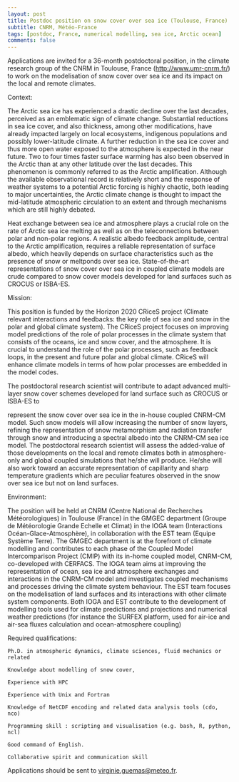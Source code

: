 ```yaml
---
layout: post
title: Postdoc position on snow cover over sea ice (Toulouse, France)
subtitle: CNRM, Météo-France
tags: [postdoc, France, numerical modelling, sea ice, Arctic ocean]
comments: false
---
```

Applications are invited for a 36-month postdoctoral position, in the climate research group of the CNRM in Toulouse, France (http://www.umr-cnrm.fr/) to work on the modelisation of snow cover over sea ice and its impact on the local and remote climates.

                   

Context:

The Arctic sea ice has experienced a drastic decline over the last decades, perceived as an emblematic sign of climate change. Substantial reductions in sea ice cover, and also thickness, among other modifications, have already impacted largely on local ecosystems, indigenous populations and possibly lower-latitude climate. A further reduction in the sea ice cover and thus more open water exposed to the atmosphere is expected in the near future. Two to four times faster surface warming has also been observed in the Arctic than at any other latitude over the last decades. This phenomenon is commonly referred to as the Arctic amplification. Although the available observational record is relatively short and the response of weather systems to a potential Arctic forcing is highly chaotic, both leading to major uncertainties, the Arctic climate change is thought to impact the mid-latitude atmospheric circulation to an extent and through mechanisms which are still highly debated.

Heat exchange between sea ice and atmosphere plays a crucial role on the rate of Arctic sea ice melting as well as on the teleconnections between polar and non-polar regions. A realistic albedo feedback amplitude, central to the Arctic amplification, requires a reliable representation of surface albedo, which heavily depends on surface characteristics such as the presence of snow or meltponds over sea ice. State-of-the-art representations of snow cover over sea ice in coupled climate models are crude compared to snow cover models developed for land surfaces such as CROCUS or ISBA-ES.

         

Mission:          

This position is funded by the Horizon 2020 CRiceS project (Climate relevant interactions and feedbacks: the key role of sea ice and snow in the polar and global climate system). The CRiceS project focuses on improving model predictions of the role of polar processes in the climate system that consists of the oceans, ice and snow cover, and the atmosphere. It is crucial to understand the role of the polar processes, such as feedback loops, in the present and future polar and global climate. CRiceS will enhance climate models in terms of how polar processes are embedded in the model codes.

The postdoctoral research scientist will contribute to adapt advanced multi-layer snow cover schemes developed for land surface such as CROCUS or ISBA-ES to

represent the snow cover over sea ice in the in-house coupled CNRM-CM model. Such snow models will allow increasing the number of snow layers, refining the representation of snow metamorphism and radiation transfer through snow and introducing a spectral albedo into the CNRM-CM sea ice model. The postdoctoral research scientist will assess the added-value of those developments on the local and remote climates both in atmosphere-only and global coupled simulations that he/she will produce. He/she will also work toward an accurate representation of capillarity and sharp temperature gradients which are peculiar features observed in the snow over sea ice but not on land surfaces.    

Environment:

The position will be held at CNRM (Centre National de Recherches Météorologiques) in Toulouse (France) in the GMGEC department (Groupe de Météorologie Grande Echelle et Climat) in the IOGA team (Interactions Océan-Glace-Atmosphère), in collaboration with the EST team (Equipe Système Terre). The GMGEC department is at the forefront of climate modelling and contributes to each phase of the Coupled Model Intercomparison Project (CMIP) with its in-home coupled model, CNRM-CM, co-developed with CERFACS. The IOGA team aims at improving the representation of ocean, sea ice and atmosphere exchanges and interactions in the CNRM-CM model and investigates coupled mechanisms and processes driving the climate system behaviour. The EST team focuses on the modelisation of land surfaces and its interactions with other climate system components. Both IOGA and EST contribute to the development of modelling tools used for climate predictions and projections and numerical weather predictions (for instance the SURFEX platform, used for air-ice and air-sea fluxes calculation and ocean-atmosphere coupling)           

Required qualifications:

    Ph.D. in atmospheric dynamics, climate sciences, fluid mechanics or related 

    Knowledge about modelling of snow cover,     

    Experience with HPC

    Experience with Unix and Fortran

    Knowledge of NetCDF encoding and related data analysis tools (cdo, nco)

    Programming skill : scripting and visualisation (e.g. bash, R, python, ncl) 

    Good command of English.

    Collaborative spirit and communication skill

Applications should be sent to virginie.guemas@meteo.fr.
